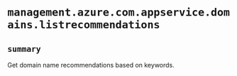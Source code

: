 # `management.azure.com.appservice.domains.listrecommendations`

## `summary`
Get domain name recommendations based on keywords.


